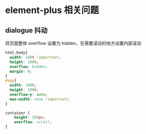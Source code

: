 # element-plus 相关问题

## dialogue 抖动

将页面整体 overflow 设置为 hidden，在需要滚动的地方设置内部滚动

``` css
html,body{
  width: 100% !important;
  height: 100%;
  overflow: hidden;
  margin: 0;
}
#app{
  width: 100%;
  height: 100%;
  overflow-y: auto;
  max-width: none !important;
}
```

``` CSS
container {
    height: 200px;
    overflow: scroll;
}
```

